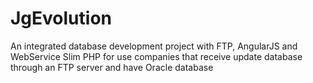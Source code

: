 # JgEvolution
An integrated database development project with FTP, AngularJS and WebService Slim PHP for use companies that receive update database through an FTP server and have Oracle database
